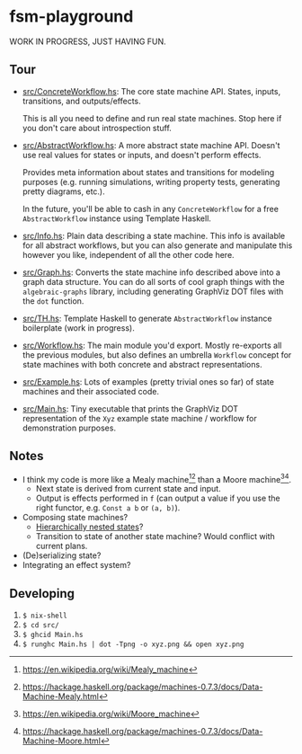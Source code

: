 # fsm-playground

WORK IN PROGRESS, JUST HAVING FUN.

## Tour

- [src/ConcreteWorkflow.hs](./src/ConcreteWorkflow.hs): The core state machine
  API. States, inputs, transitions, and outputs/effects.

  This is all you need to define and run real state machines. Stop here if you
  don't care about introspection stuff.

- [src/AbstractWorkflow.hs](./src/AbstractWorkflow.hs): A more abstract state
  machine API. Doesn't use real values for states or inputs, and doesn't perform
  effects.

  Provides meta information about states and transitions for
  modeling purposes (e.g. running simulations, writing property tests,
  generating pretty diagrams, etc.).

  In the future, you'll be able to cash in any `ConcreteWorkflow` for a free
  `AbstractWorkflow` instance using Template Haskell.

- [src/Info.hs](./src/Info.hs): Plain data describing a state machine. This info
  is available for all abstract workflows, but you can also generate and
  manipulate this however you like, independent of all the other code here.

- [src/Graph.hs](./src/Graph.hs): Converts the state machine info described
  above into a graph data structure. You can do all sorts of cool graph things
  with the `algebraic-graphs` library, including generating GraphViz DOT files
  with the `dot` function.

- [src/TH.hs](./src/TH.hs): Template Haskell to generate `AbstractWorkflow`
  instance boilerplate (work in progress).

- [src/Workflow.hs](./src/Workflow.hs): The main module you'd export. Mostly
  re-exports all the previous modules, but also defines an umbrella `Workflow`
  concept for state machines with both concrete and abstract representations.

- [src/Example.hs](./src/Example.hs): Lots of examples (pretty trivial ones so
  far) of state machines and their associated code.

- [src/Main.hs](./src/Main.hs): Tiny executable that prints the GraphViz DOT
  representation of the `Xyz` example state machine / workflow for demonstration
  purposes.

## Notes

- I think my code is more like a Mealy machine[^mealy-wiki][^mealy-haskell]
  than a Moore machine[^moore-wiki][^moore-haskell].
  - Next state is derived from current state and input.
  - Output is effects performed in `f` (can output a value if you use the right
    functor, e.g. `Const a b` or `(a, b)`).
- Composing state machines?
  - [Hierarchically nested states](https://en.wikipedia.org/wiki/UML_state_machine#Hierarchically_nested_states)?
  - Transition to state of another state machine? Would conflict with current
    plans.
- (De)serializing state?
- Integrating an effect system?

[^mealy-wiki]: https://en.wikipedia.org/wiki/Mealy_machine
[^mealy-haskell]: https://hackage.haskell.org/package/machines-0.7.3/docs/Data-Machine-Mealy.html
[^moore-wiki]: https://en.wikipedia.org/wiki/Moore_machine
[^moore-haskell]: https://hackage.haskell.org/package/machines-0.7.3/docs/Data-Machine-Moore.html

## Developing

1. `$ nix-shell`
2. `$ cd src/`
3. `$ ghcid Main.hs`
4. `$ runghc Main.hs | dot -Tpng -o xyz.png && open xyz.png`
